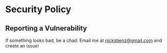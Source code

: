 # Security Policy

## Reporting a Vulnerability

If something looks bad, be a chad. Email me at <nickstienz@gmail.com> and create an issue!
